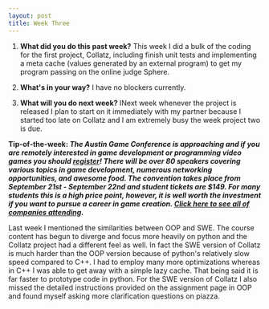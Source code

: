 ```yaml
---
layout: post
title: Week Three
---
```


1. **What did you do this past week?** This week I did a bulk of the coding for the first project, Collatz, including finish unit tests and implementing a meta cache (values generated by an external program) to get my program passing on the online judge Sphere.

2. **What's in your way?**   I have no blockers currently.

3. **What will you do next week?** INext week whenever the project is released I plan to start on it immediately with my partner because I started too late on Collatz and I am extremely busy the week project two is due.
 
**Tip-of-the-week: _The Austin Game Conference is approaching and if you are remotely interested in game development or programming video games you should [register](http://austingamecon.com/)! There will be over 80 speakers covering various topics in game development, numerous networking opportunities, and awesome food. The convention takes place from September 21st - September 22nd and student tickets are $149. For many students this is a high price point, however, it is well worth the investment if you want to pursue a career in game creation. [Click here to see all of companies attending](http://austingamecon.com/wp-content/uploads/2016/08/participatingcompanies-1024px.jpg)._**

Last week I mentioned the similarities between OOP and SWE. The course content has begun to diverge and focus more heavily on python and the Collatz project had a different feel as well. In fact the SWE version of Collatz is much harder than the OOP version because of python's relatively slow speed compared to C++. I had to employ many more optimizations whereas in C++ I was able to get away with a simple lazy cache. That being said it is far faster to prototype code in python. For the SWE version of Collatz I also missed the detailed instructions provided on the assignment page in OOP and found myself asking more clarification questions on piazza.




